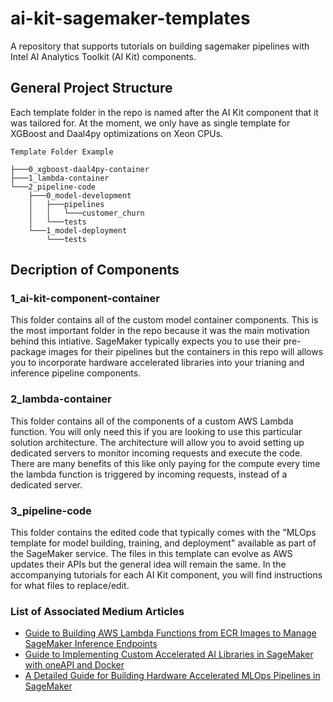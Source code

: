 # ai-kit-sagemaker-templates
A repository that supports tutorials on building sagemaker pipelines with Intel AI Analytics Toolkit (AI Kit) components. 

## General Project Structure

Each template folder in the repo is named after the AI Kit component that it was tailored for. At the moment, we only have as single template for XGBoost and Daal4py optimizations on Xeon CPUs.

```
Template Folder Example

├───0_xgboost-daal4py-container
├───1_lambda-container
└───2_pipeline-code
    ├───0_model-development
    │   ├───pipelines
    │   │   └───customer_churn
    │   └───tests
    └───1_model-deployment
        └───tests
```

## Decription of Components

### 1_ai-kit-component-container
This folder contains all of the custom model container components. This is the most important folder in the repo because it was the main motivation behind this intiative. SageMaker typically expects you to use their pre-package images for their pipelines but the containers in this repo will allows you to incorporate hardware accelerated libraries into your trianing and inference pipeline components. 
    
### 2_lambda-container
This folder contains all of the components of a custom AWS Lambda function. You will only need this if you are looking to use this particular solution architecture. The architecture will allow you to avoid setting up dedicated servers to monitor incoming requests and execute the code. There are many benefits of this like only paying for the compute every time the lambda function is triggered by incoming requests, instead of a dedicated server.
    
### 3_pipeline-code
This folder contains the edited code that typically comes with the "MLOps template for model building, training, and deployment" available as part of the SageMaker service. The files in this template can evolve as AWS updates their APIs but the general idea will remain the same. In the accompanying tutorials for each AI Kit component, you will find instructions for what files to replace/edit. 


### List of Associated Medium Articles
- [Guide to Building AWS Lambda Functions from ECR Images to Manage SageMaker Inference Endpoints](https://medium.com/@eduand-alvarez/guide-to-building-aws-lambda-functions-from-ecr-images-to-manage-sagemaker-inference-endpoints-4980a9b92290)
- [Guide to Implementing Custom Accelerated AI Libraries in SageMaker with oneAPI and Docker](https://medium.com/@eduand-alvarez/guide-to-implementing-custom-accelerated-ai-libraries-in-sagemaker-with-oneapi-and-docker-97547692cb6e)
- [A Detailed Guide for Building Hardware Accelerated MLOps Pipelines in SageMaker](https://medium.com/@eduand-alvarez/a-detailed-guide-for-building-hardware-accelerated-mlops-pipelines-in-sagemaker-5d32459665b3)

